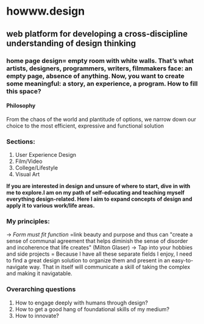 # howww.design
## web platform for developing a cross-discipline understanding of design thinking
### home page design= empty room with white walls. That’s what artists, designers, programmers, writers, filmmakers face: an empty page, absence of anything. Now, you want to create some meaningful: a story, an experience, a program. How to fill this space?
#### Philosophy
From the chaos of the world and plantitude of options, we narrow down our choice to the most efficient, expressive and functional solution

### Sections:
1. User Experience Design
2. Film/Video
3. College/Lifestyle
4. Visual Art

**If you are interested in design and unsure of where to start, dive in with me to explore.I am on my path of self-educating and teaching myself everything design-related. Here I aim to expand concepts of design and apply it to various work/life areas.**

### My principles:
-> *Form must fit function* =link beauty and purpose and thus can "create a sense of communal agreement that helps diminish the sense of disorder and incoherence that life creates" (Milton Glaser)
-> Tap into your hobbies and side projects = Because I have all these separate fields I enjoy, I need to find a great design
solution to organize them and present in an easy-to-navigate way. That in itself will communicate a skill of taking the complex and making it navigatable.

### Overarching questions
1. How to engage deeply with humans through design?
2. How to get a good hang of foundational skills of my medium?
3. How to innovate?



